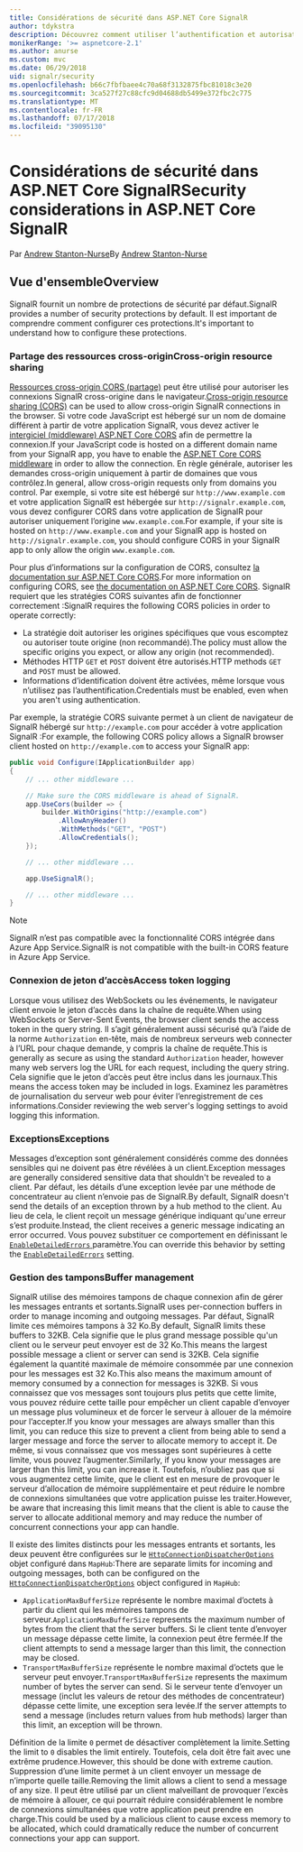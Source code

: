 ```yaml
---
title: Considérations de sécurité dans ASP.NET Core SignalR
author: tdykstra
description: Découvrez comment utiliser l’authentification et autorisation dans ASP.NET Core SignalR.
monikerRange: '>= aspnetcore-2.1'
ms.author: anurse
ms.custom: mvc
ms.date: 06/29/2018
uid: signalr/security
ms.openlocfilehash: b66c7fbfbaee4c70a68f3132875fbc81018c3e20
ms.sourcegitcommit: 3ca527f27c88cfc9d04688db5499e372fbc2c775
ms.translationtype: MT
ms.contentlocale: fr-FR
ms.lasthandoff: 07/17/2018
ms.locfileid: "39095130"
---
```

# <a name="security-considerations-in-aspnet-core-signalr"></a><span data-ttu-id="c5296-103">Considérations de sécurité dans ASP.NET Core SignalR</span><span class="sxs-lookup"><span data-stu-id="c5296-103">Security considerations in ASP.NET Core SignalR</span></span>

<span data-ttu-id="c5296-104">Par [Andrew Stanton-Nurse](https://twitter.com/anurse)</span><span class="sxs-lookup"><span data-stu-id="c5296-104">By [Andrew Stanton-Nurse](https://twitter.com/anurse)</span></span>

## <a name="overview"></a><span data-ttu-id="c5296-105">Vue d'ensemble</span><span class="sxs-lookup"><span data-stu-id="c5296-105">Overview</span></span>

<span data-ttu-id="c5296-106">SignalR fournit un nombre de protections de sécurité par défaut.</span><span class="sxs-lookup"><span data-stu-id="c5296-106">SignalR provides a number of security protections by default.</span></span> <span data-ttu-id="c5296-107">Il est important de comprendre comment configurer ces protections.</span><span class="sxs-lookup"><span data-stu-id="c5296-107">It's important to understand how to configure these protections.</span></span>

### <a name="cross-origin-resource-sharing"></a><span data-ttu-id="c5296-108">Partage des ressources cross-origin</span><span class="sxs-lookup"><span data-stu-id="c5296-108">Cross-origin resource sharing</span></span>

<span data-ttu-id="c5296-109">[Ressources cross-origin CORS (partage)](https://en.wikipedia.org/wiki/Cross-origin_resource_sharing) peut être utilisé pour autoriser les connexions SignalR cross-origine dans le navigateur.</span><span class="sxs-lookup"><span data-stu-id="c5296-109">[Cross-origin resource sharing (CORS)](https://en.wikipedia.org/wiki/Cross-origin_resource_sharing) can be used to allow cross-origin SignalR connections in the browser.</span></span> <span data-ttu-id="c5296-110">Si votre code JavaScript est hébergé sur un nom de domaine différent à partir de votre application SignalR, vous devez activer le [intergiciel (middleware) ASP.NET Core CORS](xref:security/cors) afin de permettre la connexion.</span><span class="sxs-lookup"><span data-stu-id="c5296-110">If your JavaScript code is hosted on a different domain name from your SignalR app, you have to enable the [ASP.NET Core CORS middleware](xref:security/cors) in order to allow the connection.</span></span> <span data-ttu-id="c5296-111">En règle générale, autoriser les demandes cross-origin uniquement à partir de domaines que vous contrôlez.</span><span class="sxs-lookup"><span data-stu-id="c5296-111">In general, allow cross-origin requests only from domains you control.</span></span> <span data-ttu-id="c5296-112">Par exemple, si votre site est hébergé sur `http://www.example.com` et votre application SignalR est hébergée sur `http://signalr.example.com`, vous devez configurer CORS dans votre application de SignalR pour autoriser uniquement l’origine `www.example.com`.</span><span class="sxs-lookup"><span data-stu-id="c5296-112">For example, if your site is hosted on `http://www.example.com` and your SignalR app is hosted on `http://signalr.example.com`, you should configure CORS in your SignalR app to only allow the origin `www.example.com`.</span></span>

<span data-ttu-id="c5296-113">Pour plus d’informations sur la configuration de CORS, consultez [la documentation sur ASP.NET Core CORS](xref:security/cors).</span><span class="sxs-lookup"><span data-stu-id="c5296-113">For more information on configuring CORS, see [the documentation on ASP.NET Core CORS](xref:security/cors).</span></span> <span data-ttu-id="c5296-114">SignalR requiert que les stratégies CORS suivantes afin de fonctionner correctement :</span><span class="sxs-lookup"><span data-stu-id="c5296-114">SignalR requires the following CORS policies in order to operate correctly:</span></span>

* <span data-ttu-id="c5296-115">La stratégie doit autoriser les origines spécifiques que vous escomptez ou autoriser toute origine (non recommandé).</span><span class="sxs-lookup"><span data-stu-id="c5296-115">The policy must allow the specific origins you expect, or allow any origin (not recommended).</span></span>
* <span data-ttu-id="c5296-116">Méthodes HTTP `GET` et `POST` doivent être autorisés.</span><span class="sxs-lookup"><span data-stu-id="c5296-116">HTTP methods `GET` and `POST` must be allowed.</span></span>
* <span data-ttu-id="c5296-117">Informations d’identification doivent être activées, même lorsque vous n’utilisez pas l’authentification.</span><span class="sxs-lookup"><span data-stu-id="c5296-117">Credentials must be enabled, even when you aren't using authentication.</span></span>

<span data-ttu-id="c5296-118">Par exemple, la stratégie CORS suivante permet à un client de navigateur de SignalR hébergé sur `http://example.com` pour accéder à votre application SignalR :</span><span class="sxs-lookup"><span data-stu-id="c5296-118">For example, the following CORS policy allows a SignalR browser client hosted on `http://example.com` to access your SignalR app:</span></span>

```csharp
public void Configure(IApplicationBuilder app)
{
    // ... other middleware ...

    // Make sure the CORS middleware is ahead of SignalR.
    app.UseCors(builder => {
        builder.WithOrigins("http://example.com")
            .AllowAnyHeader()
            .WithMethods("GET", "POST")
            .AllowCredentials();
    });

    // ... other middleware ...

    app.UseSignalR();

    // ... other middleware ...
}
```

> [!NOTE]
> <span data-ttu-id="c5296-119">SignalR n’est pas compatible avec la fonctionnalité CORS intégrée dans Azure App Service.</span><span class="sxs-lookup"><span data-stu-id="c5296-119">SignalR is not compatible with the built-in CORS feature in Azure App Service.</span></span>

### <a name="access-token-logging"></a><span data-ttu-id="c5296-120">Connexion de jeton d’accès</span><span class="sxs-lookup"><span data-stu-id="c5296-120">Access token logging</span></span>

<span data-ttu-id="c5296-121">Lorsque vous utilisez des WebSockets ou les événements, le navigateur client envoie le jeton d’accès dans la chaîne de requête.</span><span class="sxs-lookup"><span data-stu-id="c5296-121">When using WebSockets or Server-Sent Events, the browser client sends the access token in the query string.</span></span> <span data-ttu-id="c5296-122">Il s’agit généralement aussi sécurisé qu’à l’aide de la norme `Authorization` en-tête, mais de nombreux serveurs web connecter à l’URL pour chaque demande, y compris la chaîne de requête.</span><span class="sxs-lookup"><span data-stu-id="c5296-122">This is generally as secure as using the standard `Authorization` header, however many web servers log the URL for each request, including the query string.</span></span> <span data-ttu-id="c5296-123">Cela signifie que le jeton d’accès peut être inclus dans les journaux.</span><span class="sxs-lookup"><span data-stu-id="c5296-123">This means the access token may be included in logs.</span></span> <span data-ttu-id="c5296-124">Examinez les paramètres de journalisation du serveur web pour éviter l’enregistrement de ces informations.</span><span class="sxs-lookup"><span data-stu-id="c5296-124">Consider reviewing the web server's logging settings to avoid logging this information.</span></span>

### <a name="exceptions"></a><span data-ttu-id="c5296-125">Exceptions</span><span class="sxs-lookup"><span data-stu-id="c5296-125">Exceptions</span></span>

<span data-ttu-id="c5296-126">Messages d’exception sont généralement considérés comme des données sensibles qui ne doivent pas être révélées à un client.</span><span class="sxs-lookup"><span data-stu-id="c5296-126">Exception messages are generally considered sensitive data that shouldn't be revealed to a client.</span></span> <span data-ttu-id="c5296-127">Par défaut, les détails d’une exception levée par une méthode de concentrateur au client n’envoie pas de SignalR.</span><span class="sxs-lookup"><span data-stu-id="c5296-127">By default, SignalR doesn't send the details of an exception thrown by a hub method to the client.</span></span> <span data-ttu-id="c5296-128">Au lieu de cela, le client reçoit un message générique indiquant qu'une erreur s’est produite.</span><span class="sxs-lookup"><span data-stu-id="c5296-128">Instead, the client receives a generic message indicating an error occurred.</span></span> <span data-ttu-id="c5296-129">Vous pouvez substituer ce comportement en définissant le [ `EnableDetailedErrors` ](xref:signalr/configuration#configure-server-options) paramètre.</span><span class="sxs-lookup"><span data-stu-id="c5296-129">You can override this behavior by setting the [`EnableDetailedErrors`](xref:signalr/configuration#configure-server-options) setting.</span></span>

### <a name="buffer-management"></a><span data-ttu-id="c5296-130">Gestion des tampons</span><span class="sxs-lookup"><span data-stu-id="c5296-130">Buffer management</span></span>

<span data-ttu-id="c5296-131">SignalR utilise des mémoires tampons de chaque connexion afin de gérer les messages entrants et sortants.</span><span class="sxs-lookup"><span data-stu-id="c5296-131">SignalR uses per-connection buffers in order to manage incoming and outgoing messages.</span></span> <span data-ttu-id="c5296-132">Par défaut, SignalR limite ces mémoires tampons à 32 Ko.</span><span class="sxs-lookup"><span data-stu-id="c5296-132">By default, SignalR limits these buffers to 32KB.</span></span> <span data-ttu-id="c5296-133">Cela signifie que le plus grand message possible qu'un client ou le serveur peut envoyer est de 32 Ko.</span><span class="sxs-lookup"><span data-stu-id="c5296-133">This means the largest possible message a client or server can send is 32KB.</span></span> <span data-ttu-id="c5296-134">Cela signifie également la quantité maximale de mémoire consommée par une connexion pour les messages est 32 Ko.</span><span class="sxs-lookup"><span data-stu-id="c5296-134">This also means the maximum amount of memory consumed by a connection for messages is 32KB.</span></span> <span data-ttu-id="c5296-135">Si vous connaissez que vos messages sont toujours plus petits que cette limite, vous pouvez réduire cette taille pour empêcher un client capable d’envoyer un message plus volumineux et de forcer le serveur à allouer de la mémoire pour l’accepter.</span><span class="sxs-lookup"><span data-stu-id="c5296-135">If you know your messages are always smaller than this limit, you can reduce this size to prevent a client from being able to send a larger message and force the server to allocate memory to accept it.</span></span> <span data-ttu-id="c5296-136">De même, si vous connaissez que vos messages sont supérieures à cette limite, vous pouvez l’augmenter.</span><span class="sxs-lookup"><span data-stu-id="c5296-136">Similarly, if you know your messages are larger than this limit, you can increase it.</span></span> <span data-ttu-id="c5296-137">Toutefois, n’oubliez pas que si vous augmentez cette limite, que le client est en mesure de provoquer le serveur d’allocation de mémoire supplémentaire et peut réduire le nombre de connexions simultanées que votre application puisse les traiter.</span><span class="sxs-lookup"><span data-stu-id="c5296-137">However, be aware that increasing this limit means that the client is able to cause the server to allocate additional memory and may reduce the number of concurrent connections your app can handle.</span></span>

<span data-ttu-id="c5296-138">Il existe des limites distincts pour les messages entrants et sortants, les deux peuvent être configurées sur le [ `HttpConnectionDispatcherOptions` ](xref:signalr/configuration#configure-server-options) objet configuré dans `MapHub`:</span><span class="sxs-lookup"><span data-stu-id="c5296-138">There are separate limits for incoming and outgoing messages, both can be configured on the [`HttpConnectionDispatcherOptions`](xref:signalr/configuration#configure-server-options) object configured in `MapHub`:</span></span>

* <span data-ttu-id="c5296-139">`ApplicationMaxBufferSize` représente le nombre maximal d’octets à partir du client qui les mémoires tampons de serveur.</span><span class="sxs-lookup"><span data-stu-id="c5296-139">`ApplicationMaxBufferSize` represents the maximum number of bytes from the client that the server buffers.</span></span> <span data-ttu-id="c5296-140">Si le client tente d’envoyer un message dépasse cette limite, la connexion peut être fermée.</span><span class="sxs-lookup"><span data-stu-id="c5296-140">If the client attempts to send a message larger than this limit, the connection may be closed.</span></span>
* <span data-ttu-id="c5296-141">`TransportMaxBufferSize` représente le nombre maximal d’octets que le serveur peut envoyer.</span><span class="sxs-lookup"><span data-stu-id="c5296-141">`TransportMaxBufferSize` represents the maximum number of bytes the server can send.</span></span> <span data-ttu-id="c5296-142">Si le serveur tente d’envoyer un message (inclut les valeurs de retour des méthodes de concentrateur) dépasse cette limite, une exception sera levée.</span><span class="sxs-lookup"><span data-stu-id="c5296-142">If the server attempts to send a message (includes return values from hub methods) larger than this limit, an exception will be thrown.</span></span>

<span data-ttu-id="c5296-143">Définition de la limite `0` permet de désactiver complètement la limite.</span><span class="sxs-lookup"><span data-stu-id="c5296-143">Setting the limit to `0` disables the limit entirely.</span></span> <span data-ttu-id="c5296-144">Toutefois, cela doit être fait avec une extrême prudence.</span><span class="sxs-lookup"><span data-stu-id="c5296-144">However, this should be done with extreme caution.</span></span> <span data-ttu-id="c5296-145">Suppression d’une limite permet à un client envoyer un message de n’importe quelle taille.</span><span class="sxs-lookup"><span data-stu-id="c5296-145">Removing the limit allows a client to send a message of any size.</span></span> <span data-ttu-id="c5296-146">Il peut être utilisé par un client malveillant de provoquer l’excès de mémoire à allouer, ce qui pourrait réduire considérablement le nombre de connexions simultanées que votre application peut prendre en charge.</span><span class="sxs-lookup"><span data-stu-id="c5296-146">This could be used by a malicious client to cause excess memory to be allocated, which could dramatically reduce the number of concurrent connections your app can support.</span></span>
